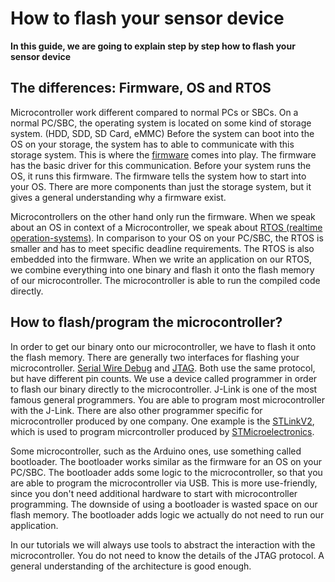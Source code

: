 # How to flash your sensor device
**In this guide, we are going to explain step by step how to flash your sensor device**

## The differences: Firmware, OS and RTOS

Microcontroller work different compared to normal PCs or SBCs. 
On a normal PC/SBC, the operating system is located on some kind of storage system. (HDD, SDD, SD Card, eMMC)
Before the system can boot into the OS on your storage, the system has to able to communicate with this storage system.
This is where the [firmware](https://en.wikipedia.org/wiki/Firmware#Personal_computers) comes into play.
The firmware has the basic driver for this communication.
Before your system runs the OS, it runs this firmware. The firmware tells the system how to start into your OS. 
There are more components than just the storage system, but it gives a general understanding why a firmware exist.

Microcontrollers on the other hand only run the firmware. 
When we speak about an OS in context of a Microcontroller, 
we speak about [RTOS (realtime operation-systems)](https://en.wikipedia.org/wiki/Real-time_operating_system).
In comparison to your OS on your PC/SBC, the RTOS is smaller and has to meet specific deadline requirements.
The RTOS is also embedded into the firmware. 
When we write an application on our RTOS, we combine everything into one binary and flash it onto the flash memory of
our microcontroller. The microcontroller is able to run the compiled code directly.

## How to flash/program the microcontroller?

In order to get our binary onto our microcontroller, we have to flash it onto the flash memory. 
There are generally two interfaces for flashing your microcontroller. 
[Serial Wire Debug](http://www.ti.com/lit/wp/spmy004/spmy004.pdf) and [JTAG](https://en.wikipedia.org/wiki/JTAG).
Both use the same protocol, but have different pin counts. 
We use a device called programmer in order to flash our binary directly to the microcontroller.
J-Link is one of the most famous general programmers. You are able to program most microcontroller with the J-Link.
There are also other programmer specific for microcontroller produced by one company. 
One example is the [STLinkV2](https://www.st.com/en/development-tools/st-link-v2.html), 
which is used to program micrcontroller produced by [STMicroelectronics](https://de.wikipedia.org/wiki/STMicroelectronics).

Some microcontroller, such as the Arduino ones, use something called bootloader. 
The bootloader works similar as the firmware for an OS on your PC/SBC. 
The bootloader adds some logic to the microcontroller, so that you are able to program the microcontroller via USB.
This is more use-friendly, since you don't need additional hardware to start with microcontroller programming.
The downside of using a bootloader is wasted space on our flash memory. 
The bootloader adds logic we actually do not need to run our application. 

In our tutorials we will always use tools to abstract the interaction with the microcontroller. 
You do not need to know the details of the JTAG protocol.
A general understanding of the architecture is good enough. 
 